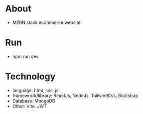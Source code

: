 # About

- MERN stack ecommerce website

# Run

- npm run dev

# Technology

- language: html, css, js
- framewrork/library: ReactJs, NodeJs, TailwindCss, Bootstrap
- Database: MongoDB
- Other: Vite, JWT
